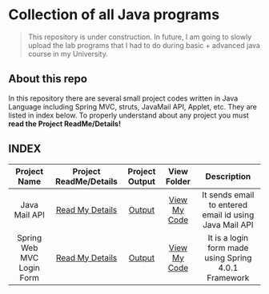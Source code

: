 # Collection of all Java programs

> This repository is under construction. In future, I am going to slowly upload the lab programs that I had to do during basic + advanced java course in my University.

## About this repo
In this repository there are several small project codes written in Java Language including Spring MVC, struts, JavaMail API, Applet, etc. They are listed in index below. To properly understand about any project you must <b>read the Project ReadMe/Details!</b>

## INDEX


| Project Name  | Project ReadMe/Details   | Project Output  |   View Folder  | Description |
|:---:|:---:|:---:|:---:|:---:|
| Java Mail API   | [Read My Details](JavaMailAPI_Example/)  | [Output](JavaMailAPI_Example/ImageJavaMailAPI/)  | [View My Code](JavaMailAPI_Example/JavaMailAPI2) | It sends email to entered email id using Java Mail API |
| Spring Web MVC Login Form   | [Read My Details](SpringMVCFormExample/)  | [Output](/SpringMVCFormExample/ImagesSpringMVCFormExample/)  | [View My Code](/SpringMVCFormExample/Spring6) | It is a login form made using Spring 4.0.1 Framework|
